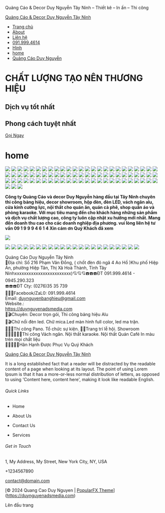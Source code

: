  





Quảng Cáo & Decor Duy Nguyễn Tây Ninh – Thiết kê – In ấn – Thi công




[Quảng Cáo & Decor Duy Nguyễn Tây Ninh](https://duynguyenadsmedia.com)

* [Trang chủ](https://duynguyenadsmedia.com/trang-chu/)
* [About](https://duynguyenadsmedia.com/gioi-thieu/)
* [Liên hệ](https://duynguyenadsmedia.com/contact/)
* [091.999.4614](https://duynguyenadsmedia.com/091-999-4614/)
* [Hình](https://duynguyenadsmedia.com/hinh/)
* [home](https://duynguyenadsmedia.com/)
* [Quảng Cáo Duy Nguyễn](https://duynguyenadsmedia.com/quang-cao-duy-nguyen/)

CHẤT LƯỢNG TẠO NÊN THƯƠNG HIỆU
==============================

Dịch vụ tốt nhất
----------------

Phong cách tuyệt nhất
---------------------

[Gọi Ngay](https://duynguyenadsmedia.com/contact/)

home
====

 

![](https://duynguyenadsmedia.com/wp-content/uploads/2025/05/z6561398721609_a6fec0f659d77e75ace8b851823c4d7b-1-1024x648.jpg)
![](http://duynguyenadsmedia.com/wp-content/uploads/2025/05/z6562112883619_6c080a058a3f8c25cb15d4f9f1498f1e-576x1024.jpg)
![](https://duynguyenadsmedia.com/wp-content/uploads/2025/05/z6562112764271_453eefbd7cf2d1320e49459c7833cb6b-576x1024.jpg)
![](https://duynguyenadsmedia.com/wp-content/uploads/2025/05/z6562112758623_10421e8a47392e3b69089cb503f0e5b2-1024x767.jpg)
![](https://duynguyenadsmedia.com/wp-content/uploads/2025/05/z6562112721048_b2b960cbf72e3268ee33b39a2660d0d2-768x1024.jpg)
![](https://duynguyenadsmedia.com/wp-content/uploads/2025/05/z6562112714946_57253ef0bf86f49b66078aaa9c8846e5-768x1024.jpg)
![](https://duynguyenadsmedia.com/wp-content/uploads/2025/05/z6562112874378_c29129c83dad467c67052757fb922de5-576x1024.jpg)
![](https://duynguyenadsmedia.com/wp-content/uploads/2025/05/z6562112869183_bfc9f12e2343fcb8157090bed679b005-576x1024.jpg)
![](https://duynguyenadsmedia.com/wp-content/uploads/2025/05/z6562080663617_b15cd41db0cfffbc1c1bd37338409e27-576x1024.jpg)
![](https://duynguyenadsmedia.com/wp-content/uploads/2025/05/z6562080636680_c324798d87b84ae0e95771753bb04fef-768x1024.jpg)
![](https://duynguyenadsmedia.com/wp-content/uploads/2025/05/z6562080642226_4500cb839cdeed51a8e5203ca529b92a-576x1024.jpg)
![](https://duynguyenadsmedia.com/wp-content/uploads/2025/05/z6562080643616_598008d98ea03a798c7d5614b5caf5c0-576x1024.jpg)
![](https://duynguyenadsmedia.com/wp-content/uploads/2025/05/z6562080652094_2aefdce40f9110bb8cc08ef0a45760d8-576x1024.jpg)
![](https://duynguyenadsmedia.com/wp-content/uploads/2025/05/z6562080656180_b4eacaf0792fea6113fc9574f8fd41f8-576x1024.jpg)
![](https://duynguyenadsmedia.com/wp-content/uploads/2025/05/z6562080632405_89a1902965defb9bda0f5f379e577f8d-576x1024.jpg)
![](https://duynguyenadsmedia.com/wp-content/uploads/2025/05/z6562080603941_6ef12f493f28ad7f2891172753bf0327-576x1024.jpg)
![](https://duynguyenadsmedia.com/wp-content/uploads/2025/05/z6562080609117_11130ab1fd91632f909739b01f674f15-768x1024.jpg)
![](https://duynguyenadsmedia.com/wp-content/uploads/2025/05/z6562080614039_fbb2db5518956b398fa342731e93744d-1024x576.jpg)
![](https://duynguyenadsmedia.com/wp-content/uploads/2025/05/z6562080618238_391681c7025e39b8701f6a1f22e2572b-1024x576.jpg)
![](https://duynguyenadsmedia.com/wp-content/uploads/2025/05/z6562080622596_f1a0924ef51d5ed71597f9590843822a-576x1024.jpg)
![](https://duynguyenadsmedia.com/wp-content/uploads/2025/05/z6562080627492_a947cbe667fb0a8d55607ae59eb2b244-576x1024.jpg)
![](https://duynguyenadsmedia.com/wp-content/uploads/2025/05/z6562080578153_cc02019504bd7f82c636c4ad0d5cc69a-768x1024.jpg)
![](https://duynguyenadsmedia.com/wp-content/uploads/2025/05/z6562080582516_f1cfa4717935a298085962346cb09934-576x1024.jpg)
![](https://duynguyenadsmedia.com/wp-content/uploads/2025/05/z6562080586710_c6d1add29d0bd6be81e7b7ad9a341e29-576x1024.jpg)
![](https://duynguyenadsmedia.com/wp-content/uploads/2025/05/z6562080590450_531eef4476dbd3a697f5c797e1d07d85-576x1024.jpg)
![](https://duynguyenadsmedia.com/wp-content/uploads/2025/05/z6562080595338_f40725aecc95e590e660dedb3dc3a95b-576x1024.jpg)
![](https://duynguyenadsmedia.com/wp-content/uploads/2025/05/z6562080597805_22c493740306bd37f5a42be447c2d3f5-576x1024.jpg)
![](https://duynguyenadsmedia.com/wp-content/uploads/2025/05/z6562069051093_d2d1a41da223a81869fd4dec78fc7509-819x1024.jpg)
![](https://duynguyenadsmedia.com/wp-content/uploads/2025/05/z6562069057236_149ec7ce865c673826d2696d47206e39-819x1024.jpg)
![](https://duynguyenadsmedia.com/wp-content/uploads/2025/05/z6562069061025_303b6a60f37e822de7a319ad88ede2e3-819x1024.jpg)
![](https://duynguyenadsmedia.com/wp-content/uploads/2025/05/z6562069065730_4184222e04e217c101c86bd0c00fcb6a-819x1024.jpg)
![](https://duynguyenadsmedia.com/wp-content/uploads/2025/05/z6562071061225_ef7ca5f05c3214d15998af71959c87cb-768x1024.jpg)
![](https://duynguyenadsmedia.com/wp-content/uploads/2025/05/z6562080535409_cf2478b07be7a58ff90e9b3302ce2648-768x1024.jpg)
![](https://duynguyenadsmedia.com/wp-content/uploads/2025/05/z6562080543061_871d68b8d516474ec3764d94deab7d00-768x1024.jpg)
![](https://duynguyenadsmedia.com/wp-content/uploads/2025/05/z6562080545511_6391e0edcf316f94e6aa41e34c4ec95d-768x1024.jpg)
![](https://duynguyenadsmedia.com/wp-content/uploads/2025/05/z6562080567326_8432353d9e7f73a25f485803f7aa2de6-576x1024.jpg)
![](https://duynguyenadsmedia.com/wp-content/uploads/2025/05/z6562080573950_834ec7318ce122c9abe034673e16fcbe-576x1024.jpg)
![](https://duynguyenadsmedia.com/wp-content/uploads/2025/05/z6562080562885_204c68407708d0c862dd9c6db576b506-768x1024.jpg)
![](https://duynguyenadsmedia.com/wp-content/uploads/2025/05/z6562080558719_2365fa8c2914a44fdf82bc1df37dca9e-1024x576.jpg)
![](https://duynguyenadsmedia.com/wp-content/uploads/2025/05/z6562080553511_1ae5e33d3fde2704ffcd5732af1a577f-768x1024.jpg)
![](https://duynguyenadsmedia.com/wp-content/uploads/2025/05/z6562080548881_bf2dd77d22dd1757209bbf33b1dc843d-768x1024.jpg)
![](https://duynguyenadsmedia.com/wp-content/uploads/2025/05/z6562080659278_ab9155b991ed4d6c6f4c11915154a759-576x1024.jpg)
![](https://duynguyenadsmedia.com/wp-content/uploads/2025/05/z6562080669557_a9b54827cd90d1b2cbe586636361aaae-576x1024.jpg)
![](https://duynguyenadsmedia.com/wp-content/uploads/2025/05/z6562080673843_40c783ddc9e7883010ec82bb76c46b80-768x1024.jpg)
![](https://duynguyenadsmedia.com/wp-content/uploads/2025/05/z6562112769746_7764440a07dcdf7bd7259708d7a5b543-576x1024.jpg)
![](https://duynguyenadsmedia.com/wp-content/uploads/2025/05/z6562112772436_f9296f6f7988ef873595c54adf382cb4-576x1024.jpg)
![](https://duynguyenadsmedia.com/wp-content/uploads/2025/05/z6562112795545_d597153c2069b788500d41ca97c33f8b-576x1024.jpg)
![](https://duynguyenadsmedia.com/wp-content/uploads/2025/05/z6562112800862_6f406c0f8c8e94d5ed71c8b4c11d7ee6-1024x576.jpg)
![](https://duynguyenadsmedia.com/wp-content/uploads/2025/05/z6562112791000_bc9f96f8c39501fe6e28ecc0d4041149-576x1024.jpg)
![](https://duynguyenadsmedia.com/wp-content/uploads/2025/05/z6562112787043_2cede8f868ff57a12f3454145a937fb2-576x1024.jpg)
![](https://duynguyenadsmedia.com/wp-content/uploads/2025/05/z6562112782745_1de029ddd37904dd95b558235129725f-576x1024.jpg)
![](https://duynguyenadsmedia.com/wp-content/uploads/2025/05/z6562112775601_01fdebd78743d4c135eac9dcc0bb655c-576x1024.jpg)
![](https://duynguyenadsmedia.com/wp-content/uploads/2025/05/z6562112803720_005e411389669179299ca22f9f6a6c2a-576x1024.jpg)
![](https://duynguyenadsmedia.com/wp-content/uploads/2025/05/z6562112806625_76b7ecf9a3af10c86663d436c175daf1-576x1024.jpg)
![](https://duynguyenadsmedia.com/wp-content/uploads/2025/05/z6562112812421_0d9ffb678fd64d0446abfd522a71d60f-576x1024.jpg)
![](https://duynguyenadsmedia.com/wp-content/uploads/2025/05/z6562112817608_24128e2f4e1eb9b141cae769aa1a811d-576x1024.jpg)
![](https://duynguyenadsmedia.com/wp-content/uploads/2025/05/z6562112821538_2602b18d447aa8183ad83ef21750bfd3-576x1024.jpg)
![](https://duynguyenadsmedia.com/wp-content/uploads/2025/05/z6562112825748_fbe2b605ffa4d2c427953a77156ddb52-768x1024.jpg)
![](https://duynguyenadsmedia.com/wp-content/uploads/2025/05/z6562112854263_b261ecfaaa97ab6cc43fd64c7ec818ec-576x1024.jpg)
![](https://duynguyenadsmedia.com/wp-content/uploads/2025/05/z6562112849704_c633f84623a5419e735a8424acb5823b-576x1024.jpg)
![](https://duynguyenadsmedia.com/wp-content/uploads/2025/05/z6562112842500_5b4c491cc5b31f3f27d1a8b440e5e6ec-768x1024.jpg)
![](https://duynguyenadsmedia.com/wp-content/uploads/2025/05/z6562112838486_1b2f6b5212b2acce574793fca0c5da80-576x1024.jpg)
![](https://duynguyenadsmedia.com/wp-content/uploads/2025/05/z6562112834394_e1ec2bac13e9d244115c26ac833e0c37-576x1024.jpg)
![](https://duynguyenadsmedia.com/wp-content/uploads/2025/05/z6562112830163_4df653ceac97a1cacdd951273ffa4010-576x1024.jpg)
![](https://duynguyenadsmedia.com/wp-content/uploads/2025/05/z6562112856376_189b00f6253e03b3a345aacd28871995-768x1024.jpg)
![](https://duynguyenadsmedia.com/wp-content/uploads/2025/05/z6562112862017_d59f67a5ecd62b9840eba4f208bd826f-576x1024.jpg)
![](https://duynguyenadsmedia.com/wp-content/uploads/2025/05/z6562112865429_60f750f6974eb41f733065b297c24f55-576x1024.jpg)
![](https://duynguyenadsmedia.com/wp-content/uploads/2025/05/z6562112881067_f8fd59eee697aa6a71440963ab056537-1024x576.jpg)
![](https://duynguyenadsmedia.com/wp-content/uploads/2025/05/z6562112888978_0d3fdcfb850f000e311bd1f44dec1b93-1024x576.jpg)
![](https://duynguyenadsmedia.com/wp-content/uploads/2025/05/z6562112883619_6c080a058a3f8c25cb15d4f9f1498f1e-576x1024.jpg)
![](https://duynguyenadsmedia.com/wp-content/uploads/2025/05/z6562112893987_9463cfb24589c0e64ac179e7dc1c8761-576x1024.jpg)
![](https://duynguyenadsmedia.com/wp-content/uploads/2025/05/z6562112724063_f0c9e2e71a0ef83b3caa94b7b8b7b709-576x1024.jpg)
![](https://duynguyenadsmedia.com/wp-content/uploads/2025/05/z6562112728457_5979c0c9bfca7cb3ec09c798f42ab7fa-576x1024.jpg)
![](https://duynguyenadsmedia.com/wp-content/uploads/2025/05/z6562112733608_e4754503ce29fa466b5669959767faec-576x1024.jpg)
![](https://duynguyenadsmedia.com/wp-content/uploads/2025/05/z6562112738524_fc237bfada80a057b0943ba7b1c1b4d7-473x1024.jpg)
![](https://duynguyenadsmedia.com/wp-content/uploads/2025/05/z6562112741597_3785a985faa1969035746a21c7b6bc3d-1024x576.jpg)
![](https://duynguyenadsmedia.com/wp-content/uploads/2025/05/z6562112746725_50cc099088cf6761330588b01d97b8c3-768x1024.jpg)
![](https://duynguyenadsmedia.com/wp-content/uploads/2025/05/z6562112751138_200dff941c00a4f02718ac5aabafdc8e-768x1024.jpg)

**Công ty Quảng Cáo và decor Duy Nguyễn hàng đầu tại Tây Ninh chuyên thi công bảng hiệu, decor showroom, hộp đèn, đèn LED, vách ngăn alu, cửa kính cường lực, nội thất cho quán ăn, quán cà phê, shop quần áo và phòng karaoke. Với mục tiêu mang đến cho khách hàng những sản phẩm và dịch vụ chất lượng cao, công ty luôn cập nhật xu hướng mới nhất. Mang đến doanh thu cao cho các doanh nghiệp địa phương. vui lòng liên hệ tư vấn 09 1 9 9 9 4 6 1 4 Xin cám ơn Quý Khách đã xem**

![](https://duynguyenadsmedia.com/wp-content/uploads/2025/05/z6561398721609_a6fec0f659d77e75ace8b851823c4d7b-1-1024x648.jpg)

![](https://duynguyenadsmedia.com/wp-content/uploads/2025/05/z6562112741597_3785a985faa1969035746a21c7b6bc3d-1024x576.jpg)
![](https://duynguyenadsmedia.com/wp-content/uploads/2025/05/z6562112738524_fc237bfada80a057b0943ba7b1c1b4d7-473x1024.jpg)
![](https://duynguyenadsmedia.com/wp-content/uploads/2024/07/@@-413926498_771550501652266_6279697826067439862_n.jpg)
![](https://duynguyenadsmedia.com/wp-content/uploads/2025/05/z6562022304491_1bc02a8f354b37a0ef2bb25faa5a3e82-474x1024.jpg)
![](https://duynguyenadsmedia.com/wp-content/uploads/2025/05/z6562022316715_4536861606788339ac92ea0898c49ca8-768x1024.jpg)
![](https://duynguyenadsmedia.com/wp-content/uploads/2025/05/z6562022307205_1f8a2f196328b1b17c8d6d09417fd3d0-471x1024.jpg)
![](https://duynguyenadsmedia.com/wp-content/uploads/2025/05/z6562022312002_322f100a599cd45bbf68e262e6751957-768x1024.jpg)
![](https://duynguyenadsmedia.com/wp-content/uploads/2025/05/z6562069037832_5fd6d6a3ffc7a55398b87250ea13daea-1024x576.jpg)
![](https://duynguyenadsmedia.com/wp-content/uploads/2025/05/z6562069043776_449fb84aa845b068343747637a41eedb-1024x576.jpg)
![](https://duynguyenadsmedia.com/wp-content/uploads/2025/05/z6562069047280_eb5cbacb4f21f9db76bf80a688795d80-1024x576.jpg)
![](https://duynguyenadsmedia.com/wp-content/uploads/2025/05/z6562069057236_149ec7ce865c673826d2696d47206e39-819x1024.jpg)
![](https://duynguyenadsmedia.com/wp-content/uploads/2025/05/z6562069051093_d2d1a41da223a81869fd4dec78fc7509-819x1024.jpg)
![](https://duynguyenadsmedia.com/wp-content/uploads/2025/05/z6562069065730_4184222e04e217c101c86bd0c00fcb6a-819x1024.jpg)
![](https://duynguyenadsmedia.com/wp-content/uploads/2025/05/z6562069061025_303b6a60f37e822de7a319ad88ede2e3-819x1024.jpg)
![](https://duynguyenadsmedia.com/wp-content/uploads/2025/05/z6562071061225_ef7ca5f05c3214d15998af71959c87cb-768x1024.jpg)
![](https://duynguyenadsmedia.com/wp-content/uploads/2025/05/z6562080669557_a9b54827cd90d1b2cbe586636361aaae-576x1024.jpg)
![](https://duynguyenadsmedia.com/wp-content/uploads/2025/05/z6562080663617_b15cd41db0cfffbc1c1bd37338409e27-576x1024.jpg)
![](https://duynguyenadsmedia.com/wp-content/uploads/2025/05/z6562080659278_ab9155b991ed4d6c6f4c11915154a759-576x1024.jpg)
![](https://duynguyenadsmedia.com/wp-content/uploads/2025/05/z6562112838486_1b2f6b5212b2acce574793fca0c5da80-576x1024.jpg)
![](https://duynguyenadsmedia.com/wp-content/uploads/2025/05/z6562112834394_e1ec2bac13e9d244115c26ac833e0c37-576x1024.jpg)
![](https://duynguyenadsmedia.com/wp-content/uploads/2025/05/z6562112874378_c29129c83dad467c67052757fb922de5-576x1024.jpg)
![](https://duynguyenadsmedia.com/wp-content/uploads/2025/05/z6562112869183_bfc9f12e2343fcb8157090bed679b005-576x1024.jpg)

Quảng Cáo Duy Nguyễn Tây Ninh  
📌Địa chỉ: Số 216 Phạm Văn Đồng, ( chốt đèn đỏ ngã 4 Ao Hồ )Khu phố Hiệp An, phường Hiệp Tân, Thị Xã Hoà Thành, Tỉnh Tây Ninhxxxxxxxxxxxxxxxxxxxxxxxx)💘💘💘☎️☎️☎️ĐT 091.999.4614 - 0945.290.323  
☎️☎️☎️ĐT Cty: (0276)35 35 739  
👏👏👏Facebook/ZaL0: 091.999.4614  
EmaiI: duynguyenbanghieu@gmail.com  
Website.:  
https://duynguyenadsmedia.com  
🎺🎬Chuyên: Decor trọn gói, Thi công bảng hiệu Alu  
🎺🎬Chữ nổi đèn led. Chữ mica.Led màn hình full color, led ma trận.  
💋💋💋Thi công Pano. Tổ chức sự kiện. 🎯🎯Trang trí lễ hội. Showroom  
🎉🎉📮📯🔑🔨Thi công Vách ngăn. Nội thất karaoke. Nội thất Quán Café In màu trên mọi chất liệu  
🚛🚛🚛🚛🚛Hân Hạnh Được Phục Vụ Quý Khách



[Quảng Cáo & Decor Duy Nguyễn Tây Ninh](https://duynguyenadsmedia.com)

It is a long established fact that a reader will be distracted by the readable content of a page when looking at its layout. The point of using Lorem Ipsum is that it has a more-or-less normal distribution of letters, as opposed to using \'Content here, content here\', making it look like readable English.

###### Quick Links

* Home

* About Us

* Contact Us

* Services

###### Get in Touch

1, My Address, My Street, New York City, NY, USA

+1234567890

contact@domain.com

[© 2024 Quang Cao Duy Nguyen | [PopularFX Theme](https://popularfx.com)](https://duynguyenadsmedia.com)

Lên đầu trang